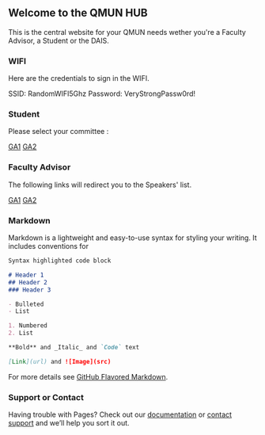## Welcome to the QMUN HUB

This is the central website for your QMUN needs wether you're a Faculty Advisor, a Student or the DAIS.

### WIFI

Here are the credentials to sign in the WIFI.

SSID: RandomWIFI5Ghz
Password: VeryStrongPassw0rd!

### Student

Please select your committee :

[GA1](https://drive.google.com/drive/folders/1OR7bmB6SgXIt4AZpc4b0ap4ZkvidFOnR?usp=sharing)
[GA2](https://drive.google.com/drive/folders/1UQjfOz1-zW2BpMjxY4v2XehF-LeJbC_s?usp=sharing)

### Faculty Advisor
The following links will redirect you to the Speakers' list.

[GA1](https://docs.google.com/spreadsheets/d/1stUI2As0F8-ILtzaN5IyAQkl0n2pighBCg713hOm4fY/edit?usp=sharing)
[GA2](https://docs.google.com/spreadsheets/d/1stUI2As0F8-ILtzaN5IyAQkl0n2pighBCg713hOm4fY/edit?usp=sharing)

### Markdown

Markdown is a lightweight and easy-to-use syntax for styling your writing. It includes conventions for

```markdown
Syntax highlighted code block

# Header 1
## Header 2
### Header 3

- Bulleted
- List

1. Numbered
2. List

**Bold** and _Italic_ and `Code` text

[Link](url) and ![Image](src)
```

For more details see [GitHub Flavored Markdown](https://guides.github.com/features/mastering-markdown/).

### Support or Contact

Having trouble with Pages? Check out our [documentation](https://help.github.com/categories/github-pages-basics/) or [contact support](https://github.com/contact) and we’ll help you sort it out.
